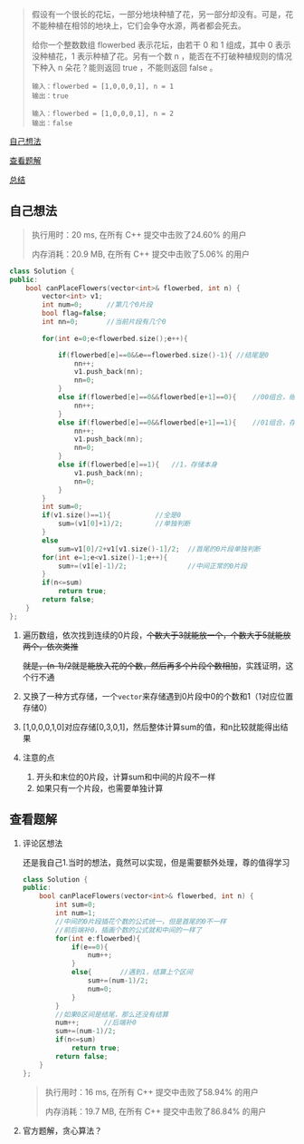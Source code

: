 > 假设有一个很长的花坛，一部分地块种植了花，另一部分却没有。可是，花不能种植在相邻的地块上，它们会争夺水源，两者都会死去。
>
> 给你一个整数数组 flowerbed 表示花坛，由若干 0 和 1 组成，其中 0 表示没种植花，1 表示种植了花。另有一个数 n ，能否在不打破种植规则的情况下种入 n 朵花？能则返回 true ，不能则返回 false 。
>
> ```
> 输入：flowerbed = [1,0,0,0,1], n = 1
> 输出：true
> ```
>
> ```
> 输入：flowerbed = [1,0,0,0,1], n = 2
> 输出：false
> ```

[自己想法](#自己想法)

[查看题解](#查看题解)

[总结](#总结)

## 自己想法

> 执行用时：20 ms, 在所有 C++ 提交中击败了24.60% 的用户
>
> 内存消耗：20.9 MB, 在所有 C++ 提交中击败了5.06% 的用户

```c++
class Solution {
public:
    bool canPlaceFlowers(vector<int>& flowerbed, int n) {
        vector<int> v1;
        int num=0;      //第几个0片段
        bool flag=false;
        int nn=0;       //当前片段有几个0
        
        for(int e=0;e<flowerbed.size();e++){

            if(flowerbed[e]==0&&e==flowerbed.size()-1){	//结尾是0
                nn++;
                v1.push_back(nn);
                nn=0;
            }
            else if(flowerbed[e]==0&&flowerbed[e+1]==0){	//00组合，继续遍历
                nn++;
            }
            else if(flowerbed[e]==0&&flowerbed[e+1]==1){	//01组合，存储前0片段
                nn++;
                v1.push_back(nn);
                nn=0;
            }
            else if(flowerbed[e]==1){	//1，存储本身
                v1.push_back(nn);
                nn=0;
            }
        }
        int sum=0;
        if(v1.size()==1){			//全是0
            sum=(v1[0]+1)/2;		//单独判断
        }
        else 
            sum=v1[0]/2+v1[v1.size()-1]/2;	//首尾的0片段单独判断
        for(int e=1;e<v1.size()-1;e++){
            sum+=(v1[e]-1)/2;				//中间正常的0片段
        }
        if(n<=sum)
            return true;
        return false;
    }
};
```

1. 遍历数组，依次找到连续的0片段，~~个数大于3就能放一个，个数大于5就能放两个，依次类推~~

   ~~就是，(n-1)/2就是能放入花的个数，然后再多个片段个数相加~~，实践证明，这个行不通

2. 又换了一种方式存储，一个`vector`来存储遇到0片段中0的个数和1（1对应位置存储0）

3. [1,0,0,0,1,0]对应存储[0,3,0,1]，然后整体计算sum的值，和n比较就能得出结果

4. 注意的点

   1. 开头和末位的0片段，计算sum和中间的片段不一样
   2. 如果只有一个片段，也需要单独计算

## 查看题解

1. 评论区想法

   还是我自己1.当时的想法，竟然可以实现，但是需要额外处理，尊的值得学习

   ```c++
   class Solution {
   public:
       bool canPlaceFlowers(vector<int>& flowerbed, int n) {
           int sum=0;
           int num=1;
           //中间的0片段插花个数的公式统一，但是首尾的0不一样
           //前后端补0，插画个数的公式就和中间的一样了
           for(int e:flowerbed){
               if(e==0){
                   num++;
               }
               else{       //遇到1，结算上个区间
                   sum+=(num-1)/2;
                   num=0;
               }
           }
           //如果0区间是结尾，那么还没有结算
           num++;      //后端补0
           sum+=(num-1)/2;
           if(n<=sum)
               return true;
           return false;
       }
   };
   ```

   > 执行用时：16 ms, 在所有 C++ 提交中击败了58.94% 的用户
   >
   > 内存消耗：19.7 MB, 在所有 C++ 提交中击败了86.84% 的用户

2. 官方题解，贪心算法？